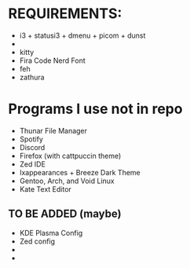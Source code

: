 # REQUIREMENTS:
- i3 + statusi3 + dmenu + picom + dunst
- 
- kitty
- Fira Code Nerd Font
- feh
- zathura
# Programs I use not in repo
- Thunar File Manager
- Spotify
- Discord
- Firefox (with cattpuccin theme)
- Zed IDE
- lxappearances + Breeze Dark Theme
- Gentoo, Arch, and Void Linux
- Kate Text Editor
## TO BE ADDED (maybe)
- KDE Plasma Config
- Zed config
- 
-

